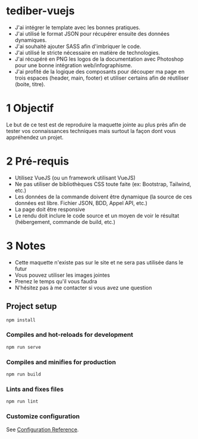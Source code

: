 # tediber-vuejs
- J'ai intégrer le template avec les bonnes pratiques.
- J'ai utilisé le format JSON pour récupérer ensuite des données dynamiques.
- J'ai souhaité ajouter SASS afin d'imbriquer le code.
- J'ai utilisé le stricte nécessaire en matière de technologies.
- J'ai récupéré en PNG les logos de la documentation avec Photoshop pour une bonne intégration web/infographisme.
- J'ai profité de la logique des composants pour découper ma page en trois espaces (header, main, footer) et utiliser certains afin de réutiliser (boite, titre).

# 1 Objectif

Le but de ce test est de reproduire la maquette jointe au plus près afin de tester vos connaissances techniques mais surtout la façon dont vous appréhendez un projet.

# 2 Pré-requis

- Utilisez VueJS (ou un framework utilisant VueJS)
- Ne pas utiliser de bibliothèques CSS toute faite (ex: Bootstrap, Tailwind, etc.)
- Les données de la commande doivent être dynamique (la source de ces données est libre. Fichier JSON, BDD, Appel API, etc.)
- La page doit être responsive
- Le rendu doit inclure le code source et un moyen de voir le résultat (hébergement, commande de build, etc.)

# 3 Notes

- Cette maquette n'existe pas sur le site et ne sera pas utilisée dans le futur
- Vous pouvez utiliser les images jointes
- Prenez le temps qu'il vous faudra
- N'hésitez pas à me contacter si vous avez une question

## Project setup
```
npm install
```

### Compiles and hot-reloads for development
```
npm run serve
```

### Compiles and minifies for production
```
npm run build
```

### Lints and fixes files
```
npm run lint
```

### Customize configuration
See [Configuration Reference](https://cli.vuejs.org/config/).
